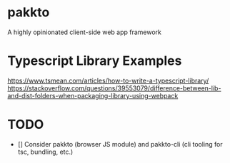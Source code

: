 # pakkto
A highly opinionated client-side web app framework

# Typescript Library Examples
https://www.tsmean.com/articles/how-to-write-a-typescript-library/
https://stackoverflow.com/questions/39553079/difference-between-lib-and-dist-folders-when-packaging-library-using-webpack

# TODO
- [] Consider pakkto (browser JS module) and pakkto-cli (cli tooling for tsc, bundling, etc.)